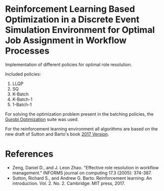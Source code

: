 # Reinforcement Learning Based Optimization in a Discrete Event Simulation Environment for Optimal Job Assignment in Workflow Processes

Implementation of different policies for optimal role resolution.

Included policies:

1. LLQP
2. SQ
3. K-Batch
4. K-Batch-1
5. 1-Batch-1

For solving the optimization problem present in the batching policies, the [Gurobi Optimization](http://www.gurobi.com) suite was used.

For the reinforcement learning environment all algorithms are based on the new draft of Sutton and Barto's book [2017 Version](http://incompleteideas.net/sutton/book/bookdraft2016sep.pdf).

# References

- Zeng, Daniel D., and J. Leon Zhao. "Effective role resolution in workflow management." INFORMS journal on computing 17.3 (2005): 374-387.
- Sutton, Richard S., and Andrew G. Barto. Reinforcement learning: An introduction. Vol. 2. No. 2. Cambridge: MIT press, 2017.

